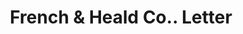 ---
doi: 10.7916/D8H433JM
date_other: '1910'
date_other_textual: '1910'
form: correspondence
genre:
- Letters (correspondence)
name:
- French & Heald Co.
object_in_context_url: https://biggert.cul.columbia.edu/items/view/ave_biggert_00785
subject_hierarchical_geographic:
- Milford, New Hampshire, United States
subject_name:
- French & Heald Co.
title: French & Heald Co.. Letter
sort_title: French & Heald Co.. Letter
call_number: ave_biggert_00785
coordinates:
- 42.83527777777778,-71.64888888888889
pid: ave_biggert_00785
identifiers: ave_biggert_00785
thumbnail: https://derivativo-2.library.columbia.edu/iiif/2/ldpd:345332/full/!256,256/0/native.jpg
permalink: "/items/ave_biggert_00785/"
layout: iiif-image-page
---